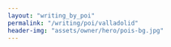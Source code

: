 ```yaml
---
layout: "writing_by_poi"
permalink: "/writing/poi/valladolid"
header-img: "assets/owner/hero/pois-bg.jpg"
---
```

